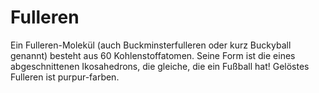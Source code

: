 # Fulleren

Ein Fulleren-Molekül (auch Buckminsterfulleren oder kurz Buckyball genannt)
besteht aus 60 Kohlenstoffatomen. Seine Form ist die eines abgeschnittenen
Ikosahedrons, die gleiche, die ein Fußball hat! Gelöstes Fulleren ist
purpur-farben.
